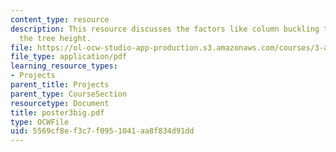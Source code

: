 ```yaml
---
content_type: resource
description: This resource discusses the factors like column buckling that affects
  the tree height.
file: https://ol-ocw-studio-app-production.s3.amazonaws.com/courses/3-a26-freshman-seminar-the-nature-of-engineering-fall-2005/5569cf8ef3c7f0951041aa8f834d91dd_poster3big.pdf
file_type: application/pdf
learning_resource_types:
- Projects
parent_title: Projects
parent_type: CourseSection
resourcetype: Document
title: poster3big.pdf
type: OCWFile
uid: 5569cf8e-f3c7-f095-1041-aa8f834d91dd
---
```

